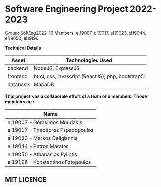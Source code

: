 # Software Engineering Project 2022-2023

Group: SoftEng2022-16
Members: el19007, el19017, el19023, el19044, el19050, el19196
  
  
  
**Technical Details**

| Asset | Technologies Used |
| ----- | ----------- |
| backend | NodeJS, ExpressJS |
| frontend | html, css, javascript (ReactJS), php, bootstrap5 |
| database | MariaDB |


**This project was a collaborate effort of a team of 6 members. Those members are:**

| Name
| ----- 
| el19007 - Gerasimos Moudakis
| el19017 - Theodoros Papadopoulos
| el19023 - Markos Deligiannis 
| el19044 - Petros Maratos
| el19050 - Athanasios Pyliotis
| el19196 - Konstantinos Fotopoulos

## MIT LICENCE
